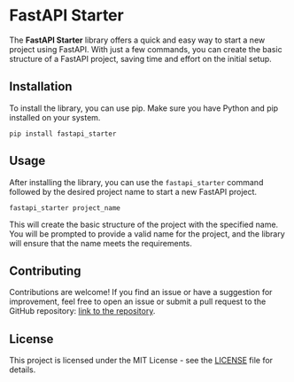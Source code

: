# FastAPI Starter

The **FastAPI Starter** library offers a quick and easy way to start a new project using FastAPI. With just a few commands, you can create the basic structure of a FastAPI project, saving time and effort on the initial setup.

## Installation

To install the library, you can use pip. Make sure you have Python and pip installed on your system.

```
pip install fastapi_starter
```

## Usage

After installing the library, you can use the `fastapi_starter` command followed by the desired project name to start a new FastAPI project.

```
fastapi_starter project_name
```

This will create the basic structure of the project with the specified name. You will be prompted to provide a valid name for the project, and the library will ensure that the name meets the requirements.

## Contributing

Contributions are welcome! If you find an issue or have a suggestion for improvement, feel free to open an issue or submit a pull request to the GitHub repository: [link to the repository](https://github.com/zeguil/fastapi_starter).

## License

This project is licensed under the MIT License - see the [LICENSE](https://github.com/zeguil/fastapi_starter/LICENSE) file for details.